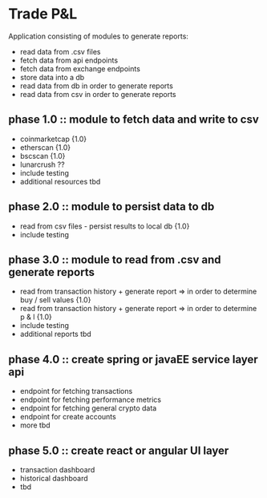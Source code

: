 # Trade P&L 
Application consisting of modules to generate reports:
- read data from .csv files
- fetch data from api endpoints 
- fetch data from exchange endpoints
- store data into a db
- read data from db in order to generate reports
- read data from csv in order to generate reports

## phase 1.0 :: module to fetch data and write to csv
- coinmarketcap {1.0}
- etherscan {1.0}
- bscscan {1.0}
- lunarcrush ??
- include testing
- additional resources tbd

## phase 2.0 :: module to persist data to db
- read from csv files - persist results to local db {1.0}
- include testing

## phase 3.0 :: module to read from .csv and generate reports
- read from transaction history + generate report => in order to determine buy / sell values {1.0}
- read from transaction history + generate report => in order to determine p & l {1.0}
- include testing
- additional reports tbd

## phase 4.0 :: create spring or javaEE service layer api
- endpoint for fetching transactions
- endpoint for fetching performance metrics
- endpoint for fetching general crypto data
- endpoint for create accounts
- more tbd

## phase 5.0 :: create react or angular UI layer
- transaction dashboard
- historical dashboard
- tbd
